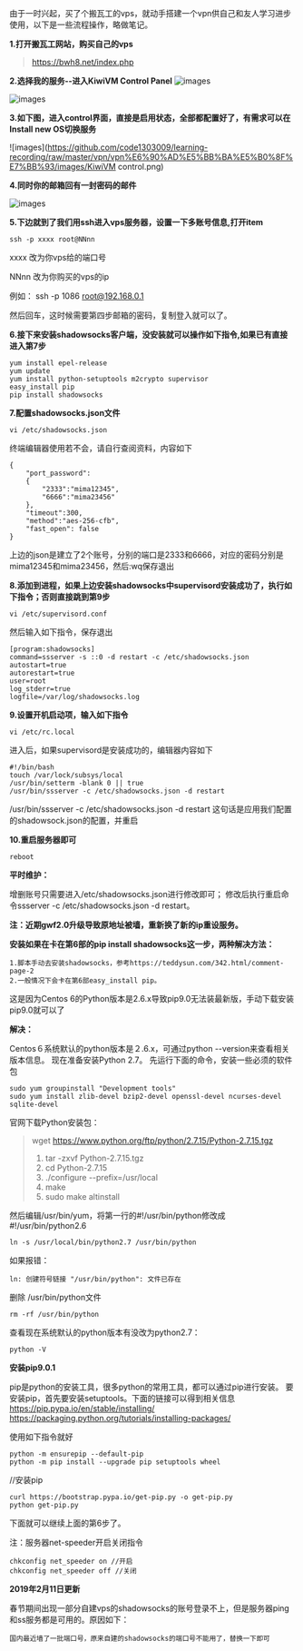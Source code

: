 
由于一时兴起，买了个搬瓦工的vps，就动手搭建一个vpn供自己和友人学习进步使用，以下是一些流程操作，略做笔记。

**1.打开搬瓦工网站，购买自己的vps**
>https://bwh8.net/index.php

**2.选择我的服务--进入KiwiVM Control Panel**
![images](https://github.com/code1303009/learning-recording/raw/master/vpn/vpn%E6%90%AD%E5%BB%BA%E5%B0%8F%E7%BB%93/images/我的服务.png)

![images](https://github.com/code1303009/learning-recording/raw/master/vpn/vpn%E6%90%AD%E5%BB%BA%E5%B0%8F%E7%BB%93/images/进入KiwiVM.png)  

**3.如下图，进入control界面，直接是启用状态，全部都配置好了，有需求可以在Install new OS切换服务**

![images](https://github.com/code1303009/learning-recording/raw/master/vpn/vpn%E6%90%AD%E5%BB%BA%E5%B0%8F%E7%BB%93/images/KiwiVM control.png)  


**4.同时你的邮箱回有一封密码的邮件**

![images](https://github.com/code1303009/learning-recording/raw/master/vpn/vpn%E6%90%AD%E5%BB%BA%E5%B0%8F%E7%BB%93/images/邮件，密码.png)  


**5.下边就到了我们用ssh进入vps服务器，设置一下多账号信息,打开item**

```
ssh -p xxxx root@NNnn
```

xxxx 改为你vps给的端口号

NNnn 改为你购买的vps的ip

例如： ssh -p 1086 root@192.168.0.1

然后回车，这时候需要第四步邮箱的密码，复制登入就可以了。

**6.接下来安装shadowsocks客户端，没安装就可以操作如下指令,如果已有直接进入第7步**

```
yum install epel-release
yum update 
yum install python-setuptools m2crypto supervisor 
easy_install pip 
pip install shadowsocks
```

**7.配置shadowsocks.json文件**

```
vi /etc/shadowsocks.json
```

终端编辑器使用若不会，请自行查阅资料，内容如下
```
{
	"port_password":
	{
		"2333":"mima12345",
		"6666":"mima23456"
	},
 	"timeout":300,
	"method":"aes-256-cfb",
	"fast_open": false
}
```

上边的json是建立了2个账号，分别的端口是2333和6666，对应的密码分别是mima12345和mima23456，然后:wq保存退出

**8.添加到进程，如果上边安装shadowsocks中supervisord安装成功了，执行如下指令；否则直接跳到第9步**

```
vi /etc/supervisord.conf
```
 
 然后输入如下指令，保存退出

```
[program:shadowsocks]
command=ssserver -s ::0 -d restart -c /etc/shadowsocks.json
autostart=true
autorestart=true
user=root
log_stderr=true
logfile=/var/log/shadowsocks.log
```

**9.设置开机启动项，输入如下指令**

```
vi /etc/rc.local
```

进入后，如果supervisord是安装成功的，编辑器内容如下

```
#!/bin/bash
touch /var/lock/subsys/local
/usr/bin/setterm -blank 0 || true
/usr/bin/ssserver -c /etc/shadowsocks.json -d restart
```

/usr/bin/ssserver -c /etc/shadowsocks.json -d restart 这句话是应用我们配置的shadowsock.json的配置，并重启

**10.重启服务器即可**
```
reboot
```

**平时维护：**

增删账号只需要进入/etc/shadowsocks.json进行修改即可；
修改后执行重启命令ssserver -c /etc/shadowsocks.json -d restart。

**注：近期gwf2.0升级导致原地址被墙，重新换了新的ip重设服务。**

**安装如果在卡在第6部的pip install shadowsocks这一步，两种解决方法：**
```
1.脚本手动去安装shadowsocks，参考https://teddysun.com/342.html/comment-page-2 
2.一般情况下会卡在第6部easy_install pip。
```

这是因为Centos 6的Python版本是2.6.x导致pip9.0无法装最新版，手动下载安装pip9.0就可以了

  **解决：**

Centos６系统默认的python版本是２.6.x，可通过python --version来查看相关版本信息。
现在准备安装Python 2.7。
先运行下面的命令，安装一些必须的软件包
```
sudo yum groupinstall "Development tools"
sudo yum install zlib-devel bzip2-devel openssl-devel ncurses-devel sqlite-devel
```

官网下载Python安装包：
>wget https://www.python.org/ftp/python/2.7.15/Python-2.7.15.tgz
>1. tar -zxvf Python-2.7.15.tgz
>2. cd Python-2.7.15
>3. ./configure --prefix=/usr/local
>4. make
>5. sudo make altinstall

然后编辑/usr/bin/yum，将第一行的#!/usr/bin/python修改成#!/usr/bin/python2.6
```
ln -s /usr/local/bin/python2.7 /usr/bin/python
```

如果报错：
```
ln: 创建符号链接 "/usr/bin/python": 文件已存在
```

删除 /usr/bin/python文件
```
rm -rf /usr/bin/python
```

查看现在系统默认的python版本有没改为python2.7：
```
python -V
```

**安装pip9.0.1**

pip是python的安装工具，很多python的常用工具，都可以通过pip进行安装。
要安装pip，首先要安装setuptools。下面的链接可以得到相关信息
https://pip.pypa.io/en/stable/installing/
https://packaging.python.org/tutorials/installing-packages/

 使用如下指令就好
```
python -m ensurepip --default-pip
python -m pip install --upgrade pip setuptools wheel
```

 //安装pip
```
curl https://bootstrap.pypa.io/get-pip.py -o get-pip.py
python get-pip.py
```

下面就可以继续上面的第6步了。

 注：服务器net-speeder开启关闭指令
```
chkconfig net_speeder on //开启
chkconfig net_speeder off //关闭
```

**2019年2月11日更新**

春节期间出现一部分自建vps的shadowsocks的账号登录不上，但是服务器ping和ss服务都是可用的。原因如下：
```
国内最近墙了一批端口号，原来自建的shadowsocks的端口号不能用了，替换一下即可
```